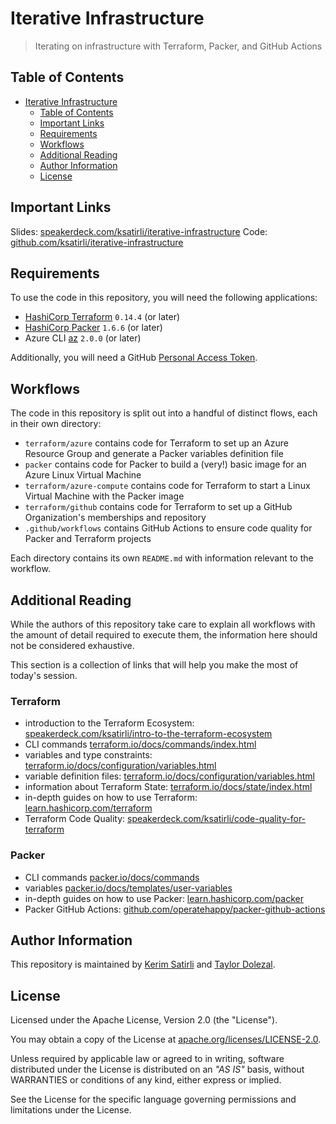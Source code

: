 # Iterative Infrastructure

> Iterating on infrastructure with Terraform, Packer, and GitHub Actions

## Table of Contents

- [Iterative Infrastructure](#iterative-infrastructure)
  - [Table of Contents](#table-of-contents)
  - [Important Links](#important-links)
  - [Requirements](#requirements)
  - [Workflows](#workflows)
  - [Additional Reading](#additional-reading)
  - [Author Information](#author-information)
  - [License](#license)

## Important Links

Slides: [speakerdeck.com/ksatirli/iterative-infrastructure](https://speakerdeck.com/ksatirli/iterative-infrastructure)
Code: [github.com/ksatirli/iterative-infrastructure](https://github.com/ksatirli/iterative-infrastructure)

## Requirements

To use the code in this repository, you will need the following applications:

* [HashiCorp Terraform](https://www.terraform.io/downloads.html) `0.14.4` (or later)
* [HashiCorp Packer](https://www.packer.io/downloads) `1.6.6` (or later)
* Azure CLI [az](https://docs.microsoft.com/en-us/cli/azure/) `2.0.0` (or later)

Additionally, you will need a GitHub [Personal Access Token](https://docs.github.com/en/github/authenticating-to-github/creating-a-personal-access-token).

## Workflows

The code in this repository is split out into a handful of distinct flows, each in their own directory:

* `terraform/azure` contains code for Terraform to set up an Azure Resource Group and generate a Packer variables definition file
* `packer` contains code for Packer to build a (very!) basic image for an Azure Linux Virtual Machine
* `terraform/azure-compute` contains code for Terraform to start a Linux Virtual Machine with the Packer image
* `terraform/github` contains code for Terraform to set up a GitHub Organization's memberships and repository
* `.github/workflows` contains GitHub Actions to ensure code quality for Packer and Terraform projects

Each directory contains its own `README.md` with information relevant to the workflow.

## Additional Reading

While the authors of this repository take care to explain all workflows with the amount of detail required to execute them, the information here should not be considered exhaustive.

This section is a collection of links that will help you make the most of today's session.

### Terraform

* introduction to the Terraform Ecosystem: [speakerdeck.com/ksatirli/intro-to-the-terraform-ecosystem](https://speakerdeck.com/ksatirli/intro-to-the-terraform-ecosystem)
* CLI commands [terraform.io/docs/commands/index.html](https://www.terraform.io/docs/commands/index.html)
* variables and type constraints: [terraform.io/docs/configuration/variables.html](https://www.terraform.io/docs/configuration/variables.html#type-constraints)
* variable definition files: [terraform.io/docs/configuration/variables.html](https://www.terraform.io/docs/configuration/variables.html#variable-definitions-tfvars-files)
* information about Terraform State: [terraform.io/docs/state/index.html](https://www.terraform.io/docs/state/index.html)
* in-depth guides on how to use Terraform: [learn.hashicorp.com/terraform](https://learn.hashicorp.com/terraform)
* Terraform Code Quality: [speakerdeck.com/ksatirli/code-quality-for-terraform](https://speakerdeck.com/ksatirli/code-quality-for-terraform)

### Packer

* CLI commands [packer.io/docs/commands](https://www.packer.io/docs/commands)
* variables [packer.io/docs/templates/user-variables](https://www.packer.io/docs/templates/user-variables)
* in-depth guides on how to use Packer: [learn.hashicorp.com/packer](https://learn.hashicorp.com/packer)
* Packer GitHub Actions: [github.com/operatehappy/packer-github-actions](https://github.com/operatehappy/packer-github-actions)

## Author Information

This repository is maintained by [Kerim Satirli](https://github.com/ksatirli) and [Taylor Dolezal](https://github.com/onlydole).

## License

Licensed under the Apache License, Version 2.0 (the "License").

You may obtain a copy of the License at [apache.org/licenses/LICENSE-2.0](http://www.apache.org/licenses/LICENSE-2.0).

Unless required by applicable law or agreed to in writing, software distributed under the License is distributed on an _"AS IS"_ basis, without WARRANTIES or conditions of any kind, either express or implied.

See the License for the specific language governing permissions and limitations under the License.
